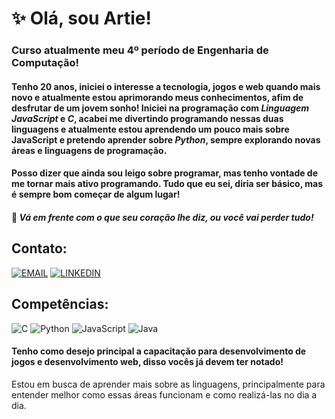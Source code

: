 # ✨ Olá, sou Artie!

### Curso atualmente meu 4º período de Engenharia de Computação!
#### Tenho 20 anos, iniciei o interesse a tecnologia, jogos e web quando mais novo e atualmente estou aprimorando meus conhecimentos, afim de desfrutar de um jovem sonho! Iniciei na programação com *Linguagem JavaScript* e *C*, acabei me divertindo programando nessas duas linguagens e atualmente estou aprendendo um pouco mais sobre JavaScript e pretendo aprender sobre *Python*, sempre explorando novas áreas e linguagens de programação.

#### Posso dizer que ainda sou leigo sobre programar, mas tenho vontade de me tornar mais ativo programando. Tudo que eu sei, diria ser básico, mas é sempre bom começar de algum lugar!

#### 🌊 *Vá em frente com o que seu coração lhe diz, ou você vai perder tudo!*

## Contato:

[![EMAIL](https://img.shields.io/badge/Gmail-D14836?style=for-the-badge&logo=gmail&logoColor=white)](mailto:artur.osilva1507@gmail.com)
[![LINKEDIN](https://img.shields.io/badge/LinkedIn-0077B5?style=for-the-badge&logo=linkedin&logoColor=white)](https://www.linkedin.com/in/artur-da-silva-oliveira-7105a8268/)

## Competências:

![C](https://img.shields.io/badge/C-00599C?style=for-the-badge&logo=c&logoColor=white)
![Python](https://img.shields.io/badge/Python-14354C?style=for-the-badge&logo=python&logoColor=white)
![JavaScript](https://img.shields.io/badge/JavaScript-F7DF1E?style=for-the-badge&logo=javascript&logoColor=black)
![Java](https://img.shields.io/badge/Java-ED8B00?style=for-the-badge&logo=openjdk&logoColor=white)

#### Tenho como desejo principal a capacitação para desenvolvimento de jogos e desenvolvimento web, disso vocês já devem ter notado!
Estou em busca de aprender mais sobre as linguagens, principalmente para entender melhor como essas áreas funcionam e como realizá-las no dia a dia.
